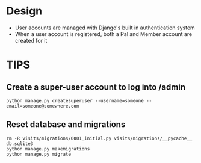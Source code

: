# Design

* User accounts are managed with Django's built in authentication system
* When a user account is registered, both a Pal and Member account are created for it


# TIPS

## Create a super-user account to log into /admin

    python manage.py createsuperuser --username=someone --email=someone@somewhere.com

## Reset database and migrations

    rm -R visits/migrations/0001_initial.py visits/migrations/__pycache__ db.sqlite3
    python manage.py makemigrations
    python manage.py migrate
